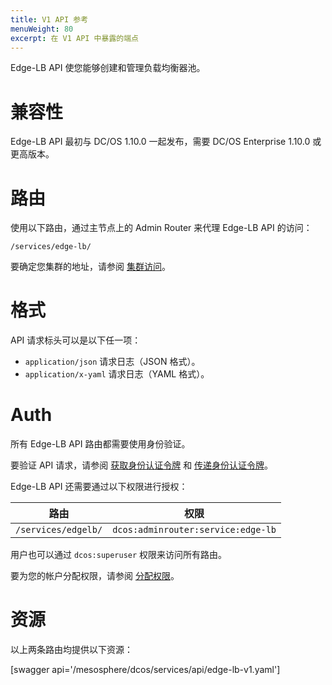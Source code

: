 ```yaml
---
title: V1 API 参考
menuWeight: 80
excerpt: 在 V1 API 中暴露的端点
---
```



Edge-LB API 使您能够创建和管理负载均衡器池。

# 兼容性

Edge-LB API 最初与 DC/OS 1.10.0 一起发布，需要 DC/OS Enterprise 1.10.0 或更高版本。

# 路由

使用以下路由，通过主节点上的 Admin Router 来代理 Edge-LB API 的访问：

```
/services/edge-lb/
```

要确定您集群的地址，请参阅 [集群访问](/mesosphere/dcos/cn/1.11/api/access/)。

# 格式

API 请求标头可以是以下任一项：

- `application/json` 请求日志（JSON 格式）。
- `application/x-yaml` 请求日志（YAML 格式）。

# Auth

所有 Edge-LB API 路由都需要使用身份验证。

要验证 API 请求，请参阅 [获取身份认证令牌](/mesosphere/dcos/cn/1.11/security/ent/iam-api/#obtaining-an-authentication-token) 和 [传递身份认证令牌](/mesosphere/dcos/cn/1.11/security/ent/iam-api/#pass-an-authentication-token)。

Edge-LB API 还需要通过以下权限进行授权：

| 路由 | 权限 |
|-------|----------|
| `/services/edgelb/` | `dcos:adminrouter:service:edge-lb` |

用户也可以通过 `dcos:superuser` 权限来访问所有路由。

要为您的帐户分配权限，请参阅 [分配权限](/mesosphere/dcos/cn/1.11/security/ent/perms-reference/)。

# 资源

以上两条路由均提供以下资源：

[swagger api='/mesosphere/dcos/services/api/edge-lb-v1.yaml']
